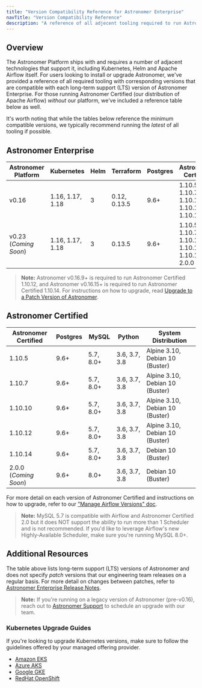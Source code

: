 ```yaml
---
title: "Version Compatibility Reference for Astronomer Enterprise"
navTitle: "Version Compatibility Reference"
description: "A reference of all adjecent tooling required to run Astronomer Enterprise and corresponding version compatibility."
---
```


## Overview

The Astronomer Platform ships with and requires a number of adjacent technologies that support it, including Kubernetes, Helm and Apache Airflow itself. For users looking to install or upgrade Astronomer, we've provided a reference of all required tooling with corresponding versions that are compatible with each long-term support (LTS) version of Astronomer Enterprise. For those running Astronomer Certified (our distribution of Apache Airflow) _without_ our platform, we've included a reference table below as well.

It's worth noting that while the tables below reference the minimum compatible versions, we typically recommend running the _latest_ of all tooling if possible.

## Astronomer Enterprise

| Astronomer Platform  | Kubernetes        | Helm | Terraform | Postgres | Astronomer Certified                             | Python       |
|----------------------|------------------|------|-----------|----------|--------------------------------------------------|---------------|
| v0.16                | 1.16, 1.17, 1.18 | 3    | 0.12, 0.13.5      | 9.6+     | 1.10.5, 1.10.7, 1.10.10, 1.10.12, 1.10.14        | 3.6, 3.7, 3.8 |
| v0.23 (*Coming Soon*)| 1.16, 1.17, 1.18 | 3    | 0.13.5      | 9.6+     | 1.10.5, 1.10.7, 1.10.10, 1.10.12, 1.10.14, 2.0.0 | 3.6, 3.7, 3.8 |

> **Note:** Astronomer v0.16.9+ is required to run Astronomer Certified 1.10.12, and Astronomer v0.16.15+ is required to run Astronomer Certified 1.10.14. For instructions on how to upgrade, read [Upgrade to a Patch Version of Astronomer](https://www.astronomer.io/docs/enterprise/v0.16/manage-astronomer/upgrade-patch).

## Astronomer Certified

| Astronomer Certified    | Postgres | MySQL     | Python        | System Distribution             |
|-------------------------|----------|-----------|---------------|---------------------------------|
| 1.10.5                  | 9.6+     | 5.7, 8.0+ | 3.6, 3.7, 3.8 | Alpine 3.10, Debian 10 (Buster) |
| 1.10.7                  | 9.6+     | 5.7, 8.0+ | 3.6, 3.7, 3.8 | Alpine 3.10, Debian 10 (Buster) |
| 1.10.10                 | 9.6+     | 5.7, 8.0+ | 3.6, 3.7, 3.8 | Alpine 3.10, Debian 10 (Buster) |
| 1.10.12                 | 9.6+     | 5.7, 8.0+ | 3.6, 3.7, 3.8 | Alpine 3.10, Debian 10 (Buster) |
| 1.10.14                 | 9.6+     | 5.7, 8.0+ | 3.6, 3.7, 3.8 | Debian 10 (Buster)              |
| 2.0.0 (*Coming Soon*)   | 9.6+     | 8.0+      | 3.6, 3.7, 3.8 | Debian 10 (Buster)              |

For more detail on each version of Astronomer Certified and instructions on how to upgrade, refer to our ["Manage Airflow Versions" doc](https://www.astronomer.io/docs/enterprise/v0.16/customize-airflow/manage-airflow-versions/).

> **Note:** MySQL 5.7 is compatible with Airflow and Astronomer Certified 2.0 but it does NOT support the ability to run more than 1 Scheduler and is not recommended. If you'd like to leverage Airflow's new Highly-Available Scheduler, make sure you're running MySQL 8.0+.

## Additional Resources

The table above lists long-term support (LTS) versions of Astronomer and does not specify _patch_ versions that our engineering team releases on a regular basis. For more detail on changes between patches, refer to [Astronomer Enterprise Release Notes](https://www.astronomer.io/docs/enterprise/v0.16/resources/release-notes/).

> **Note:** If you're running on a legacy version of Astronomer (pre-v0.16), reach out to [Astronomer Support](https://support.astronomer.io) to schedule an upgrade with our team.

### Kubernetes Upgrade Guides

If you're looking to upgrade Kubernetes versions, make sure to follow the guidelines offered by your managed offering provider.

- [Amazon EKS](https://docs.aws.amazon.com/eks/latest/userguide/update-cluster.html)
- [Azure AKS](https://docs.microsoft.com/en-us/azure/aks/upgrade-cluster)
- [Google GKE](https://cloud.google.com/kubernetes-engine/docs/concepts/cluster-upgrades)
- [RedHat OpenShift](https://docs.openshift.com/container-platform/4.6/updating/updating-cluster-between-minor.html)
